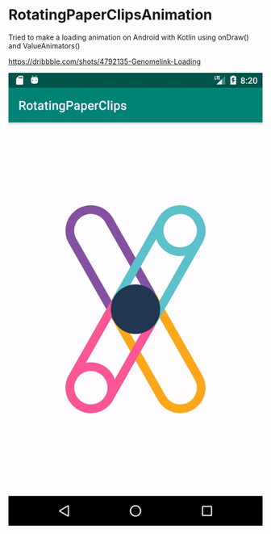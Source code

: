 # RotatingPaperClipsAnimation
Tried to make a loading animation on Android with Kotlin using onDraw() and ValueAnimators()

https://dribbble.com/shots/4792135-Genomelink-Loading

![Rotating paper clips loading animation](animation.gif)

